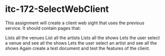 # itc-172-SelectWebClient
This assignment will create a client web sight that uses the previous service. It should contain pages that:

Lists all the venues
List all the artists
Lists all the shows
Lets the user select a venue and see all the shows
Lets the user select an artist and see all the shows
Again create a test document and test the features of the client.
